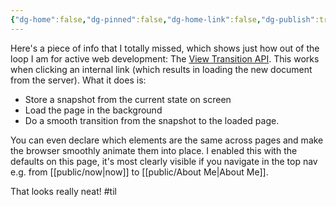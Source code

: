 ```yaml
---
{"dg-home":false,"dg-pinned":false,"dg-home-link":false,"dg-publish":true,"tags":["dgblip"],"dg-permalink":"blips/20250514222179","created-date":"2025-05-14T22:21:44","updated-date":"2025-05-15T06:46:45","disabled rules":["yaml-title","yaml-title-alias","file-name-heading"],"title":"philipp @ Wednesday, May 14th 2025","dg-path":"blips/20250514222179.md","permalink":"/blips/20250514222179/","dgPassFrontmatter":true}
---
```


Here's a piece of info that I totally missed, which shows just how out of the loop I am for active web development: The [View Transition API](https://developer.mozilla.org/en-US/docs/Web/API/View_Transition_API). This works when clicking an internal link (which results in loading the new document from the server). What it does is:

- Store a snapshot from the current state on screen
- Load the page in the background
- Do a smooth transition from the snapshot to the loaded page.

You can even declare which elements are the same across pages and make the browser smoothly animate them into place. I enabled this with the defaults on this page, it's most clearly visible if you navigate in the top nav e.g. from [[public/now\|now]] to [[public/About Me\|About Me]].

That looks really neat!
#til
